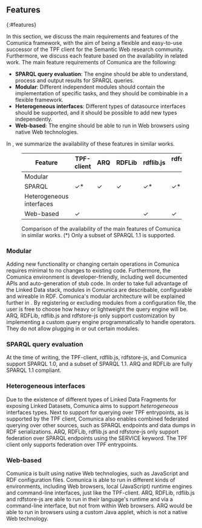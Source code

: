 ## Features
{:#features}

In this section, we discuss the main requirements and features of the Comunica framework,
with the aim of being a flexible and easy-to-use successor of the TPF client for the Semantic Web research community.
Furthermore, we discuss each feature based on the availability in related work.
The main feature requirements of Comunica are the following:

* **SPARQL query evaluation**: The engine should be able to understand, process and output results for SPARQL queries.
* **Modular**: Different independent modules should contain the implementation of specific tasks, and they should be combinable in a flexible framework.
* **Heterogeneous interfaces**: Different types of datasource interfaces should be supported, and it should be possible to add new types independently.
* **Web-based**: The engine should be able to run in Web browsers using native Web technologies.

In [](#features-comparison), we summarize the availability of these features in similar works.

<figure id="features-comparison" class="table" markdown="1">

| Feature                  | TPF-client | ARQ | RDFLib | rdflib.js | rdfstore-js | Comunica |
| ------------------------ |------------|-----|--------|-----------|-------------|----------|
| Modular                  |            |     |        |           |             | ✓        |
| SPARQL                   | ✓*         | ✓   | ✓      | ✓*        | ✓*          | ✓*       |
| Heterogeneous interfaces |            |     |        |           |             | ✓        |
| Web-based                | ✓          |     |        | ✓         | ✓           | ✓        |

<figcaption markdown="block">
Comparison of the availability of the main features of Comunica in similar works.
(*) Only a subset of SPARQL 1.1 is supported.
</figcaption>
</figure>

### Modular

Adding new functionality or changing certain operations in Comunica requires minimal to no changes to existing code.
Furthermore, the Comunica environment is developer-friendly, including well documented APIs and auto-generation of stub code.
In order to take full advantage of the Linked Data stack, modules in Comunica are describable, configurable and wireable in RDF.
Comunica's modular architecture will be explained further in [](##architecture).
By registering or excluding modules from a configuration file, the user is free to choose how heavy or lightweight the query engine will be.
ARQ, RDFLib, rdflib.js and rdfstore-js only support customization by implementing a custom query engine programmatically to handle operators.
They do not allow plugging in or out certain modules.

### SPARQL query evaluation

At the time of writing, the TPF-client, rdflib.js, rdfstore-js, and Comunica support SPARQL 1.0, and a subset of SPARQL 1.1.
ARQ and RDFLib are fully SPARQL 1.1 compliant.

### Heterogeneous interfaces

Due to the existence of different types of Linked Data Fragments for exposing Linked Datasets,
Comunica aims to support _heterogeneous_ interfaces types.
Next to support for querying over TPF entrypoints, as is supported by the TPF client,
Comunica also enables combined federated querying over other sources,
such as SPARQL endpoints and data dumps in RDF serializations.
ARQ, RDFLib, rdflib.js and rdfstore-js only support federation over SPARQL endpoints using the SERVICE keyword.
The TPF client only supports federation over TPF entrypoints.

### Web-based

Comunica is built using native Web technologies, such as JavaScript and RDF configuration files.
Comunica is able to run in different kinds of environments, including Web browsers, local (JavaScript) runtime engines and command-line interfaces,
just like the TPF-client.
ARQ, RDFLib, rdflib.js and rdfstore-js are able to run in their language's runtime and via a command-line interface, but not from within Web browsers.
ARQ would be able to run in browsers using a custom Java applet, which is not a native Web technology.
